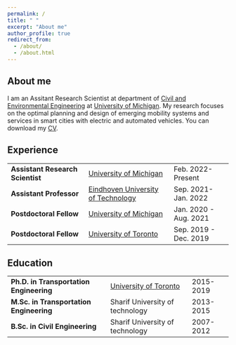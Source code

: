 ```yaml
---
permalink: /
title: " "
excerpt: "About me"
author_profile: true
redirect_from: 
  - /about/
  - /about.html
---
```



## About me

I am an Assitant Research Scientist at department of [Civil and Environmental Engineering](https://cee.engin.umich.edu/) at [University of Michigan](https://umich.edu/). My research focuses on the optimal planning and design of emerging mobility systems and services in smart cities with electric and automated vehicles. You can download my [CV](https://sinabahrami.github.io/files/CV_Sina_Bahrami.pdf).

## Experience

<style>
table, td, th {
   border: none!important;
}
</style>

<table>
<tbody>
  <tr>
    <td><strong>Assistant Research Scientist</strong></td>
    <td><a href="https://umich.edu/" target="_blank" rel="noopener noreferrer">University of Michigan</a></td>
    <td>Feb. 2022-Present</td>
  </tr>
  <tr>
    <td><strong>Assistant Professor</strong></td>
    <td><a href="https://www.tue.nl/en/" target="_blank" rel="noopener noreferrer">Eindhoven University of Technology</a></td>
    <td>Sep. 2021- Jan. 2022</td>
  </tr>
  <tr>
    <td><strong>Postdoctoral Fellow</strong></td>
    <td><a href="https://umich.edu/" target="_blank" rel="noopener noreferrer">University of Michigan</a></td>
    <td>Jan. 2020 - Aug. 2021</td>
  </tr>
  <tr>
    <td><strong>Postdoctoral Fellow</strong></td>
    <td><a href="https://www.utoronto.ca/" target="_blank" rel="noopener noreferrer">University of Toronto</a></td>
    <td>Sep. 2019 - Dec. 2019</td>
  </tr>
</tbody>
</table>


## Education
<table>
<tbody>
  <tr>
    <td><strong>Ph.D. in Transportation Engineering</strong></td>
    <td><a href="https://hdl.handle.net/1807/97324" target="_blank" rel="noopener noreferrer">University of Toronto</a></td>
    <td>2015-2019</td>
  </tr>
  <tr>
    <td><strong>M.Sc. in Transportation Engineering</strong></td>
    <td>Sharif University of technology</td>
    <td>2013-2015</td>
  </tr>
  <tr>
    <td><strong>B.Sc. in Civil Engineering</strong></td>
    <td>Sharif University of technology</td>
    <td>2007-2012</td>
  </tr>
</tbody>
</table>
